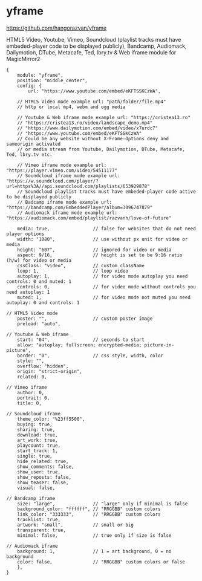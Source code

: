 # yframe

https://github.com/hangorazvan/yframe

HTML5 Video, Youtube, Vimeo, Soundcloud (playlist tracks must have embeded-player code to be displayed publicly), Bandcamp, Audiomack, Dailymotion, DTube, Metacafe, Ted, lbry.tv & Web iframe module for MagicMirror2

	{
		module: "yframe",
		position: "middle_center",
		config: {
			url: "https://www.youtube.com/embed/eKFTSSKCzWA",

		// HTML5 Video mode example url: "path/folder/file.mp4"
		// http or local mp4, webm and ogg media

		// Youtube & Web iframe mode example url: "https://cristea13.ro"
		// "https://cristea13.ro/video/landscape_demo.mp4"
		// "https://www.dailymotion.com/embed/video/x7urdc7"
		// "https://www.youtube.com/embed/eKFTSSKCzWA"
		// Could be any website without X-Frame-Options deny and sameorigin activated
		// or media stream from Youtube, Dailymotion, DTube, Metacafe, Ted, lbry.tv etc.

		// Vimeo iframe mode example url: "https://player.vimeo.com/video/54511177"
		// Soundcloud iframe mode example url: "https://w.soundcloud.com/player/?url=https%3A//api.soundcloud.com/playlists/653929878"
		// Soundcloud playlist tracks must have embeded-player code active to be displayed publicly
		// Badcamp iframe mode example url: "https://bandcamp.com/EmbeddedPlayer/album=3096747879"
		// Audiomack iframe mode example url: "https://audiomack.com/embed/playlist/razvanh/love-of-future"

		media: true,				// false for websites that do not need player options
		width: "1080",				// use without px unit for video or media
		height: "607",				// ignored for video or media
		aspect: 9/16,				// height is set to be 9:16 ratio (h/w) for video or media
		cssClass: "video",			// custom className
		loop: 1,					// loop video
		autoplay: 1,				// for video mode autoplay you need controls: 0 and muted: 1
		controls: 0,				// for video mode without controls you need autoplay: 1
		muted: 1,					// for video mode not muted you need autoplay: 0 and controls: 1

	// HTML5 Video mode
		poster: "",					// custom poster image
		preload: "auto",

	// Youtube & Web iframe
		start: "04",				// seconds to start
		allow: "autoplay; fullscreen; encrypted-media; picture-in-picture",
		border: "0",				// css style, width, color
		style: "",
		overflow: "hidden",
		origin: "strict-origin",
		related: 0,

	// Vimeo iframe
		author: 0,
		portrait: 0,
		title: 0,

	// Soundcloud iframe
		theme_color: "%23ff5500",
		buying: true,
		sharing: true,
		download: true,
		art_work: true,
		playcount: true,
		start_track: 1,
		single: true,
		hide_related: true,
		show_comments: false,
		show_user: true,
		show_reposts: false,
		show_teaser: false,
		visual: false,

	// Bandcamp iframe
		size: "large",				// "large" only if minimal is false
		background_color: "ffffff",	// "RRGGBB" custom colors
		link_color: "333333",		// "RRGGBB" custom colors
		tracklist: true,
		artwork: "small",			// small or big
		transparent: true,
		minimal: false,				// true only if size is false

	// Audiomack iframe
		background: 1,				// 1 = art background, 0 = no background
		color: false,				// "RRGGBB" custom colors or false
		},
	}
